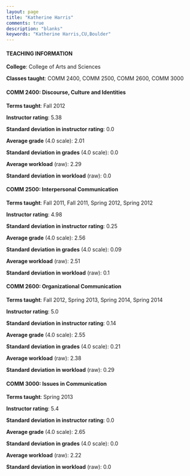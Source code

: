 ```yaml
---
layout: page
title: "Katherine Harris" 
comments: true
description: "blanks"
keywords: "Katherine Harris,CU,Boulder"
---
```

<head>
<script src="https://ajax.googleapis.com/ajax/libs/jquery/2.1.3/jquery.min.js"></script>
<script src="https://dl.dropboxusercontent.com/s/pc42nxpaw1ea4o9/highcharts.js?dl=0"></script>
<!-- <script src="../assets/js/highcharts.js"></script> -->
<style type="text/css">@font-face {
	font-family: "Bebas Neue";
	src: url(https://www.filehosting.org/file/details/544349/BebasNeue Regular.otf) format("opentype");
	}
	h1.Bebas { 
		font-family: "Bebas Neue", Verdana, Tahoma;
	}
</style>
</head>
	   
#### TEACHING INFORMATION

**College**: College of Arts and Sciences

**Classes taught**: COMM 2400, COMM 2500, COMM 2600, COMM 3000

#### COMM 2400: Discourse, Culture and Identities

**Terms taught**: Fall 2012

**Instructor rating**: 5.38

**Standard deviation in instructor rating**: 0.0

**Average grade** (4.0 scale): 2.01

**Standard deviation in grades** (4.0 scale): 0.0

**Average workload** (raw): 2.29

**Standard deviation in workload** (raw): 0.0

#### COMM 2500: Interpersonal Communication

**Terms taught**: Fall 2011, Fall 2011, Spring 2012, Spring 2012

**Instructor rating**: 4.98

**Standard deviation in instructor rating**: 0.25

**Average grade** (4.0 scale): 2.56

**Standard deviation in grades** (4.0 scale): 0.09

**Average workload** (raw): 2.51

**Standard deviation in workload** (raw): 0.1

#### COMM 2600: Organizational Communication

**Terms taught**: Fall 2012, Spring 2013, Spring 2014, Spring 2014

**Instructor rating**: 5.0

**Standard deviation in instructor rating**: 0.14

**Average grade** (4.0 scale): 2.55

**Standard deviation in grades** (4.0 scale): 0.21

**Average workload** (raw): 2.38

**Standard deviation in workload** (raw): 0.29

#### COMM 3000: Issues in Communication

**Terms taught**: Spring 2013

**Instructor rating**: 5.4

**Standard deviation in instructor rating**: 0.0

**Average grade** (4.0 scale): 2.65

**Standard deviation in grades** (4.0 scale): 0.0

**Average workload** (raw): 2.22

**Standard deviation in workload** (raw): 0.0

